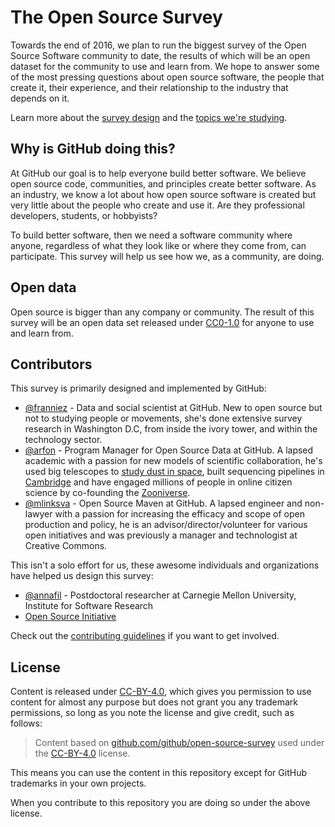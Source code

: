 # The Open Source Survey

[design]: https://github.com/github/open-source-survey/blob/master/design-principles.md

Towards the end of 2016, we plan to run the biggest survey of the Open Source Software community to date, the results of which will be an open dataset for the community to use and learn from. We hope to answer some of the most pressing questions about open source software, the people that create it, their experience, and their relationship to the industry that depends on it.

Learn more about the [survey design][design] and the [topics we're studying](https://github.com/github/open-source-survey/blob/master/survey-topics.md).

## Why is GitHub doing this?

At GitHub our goal is to help everyone build better software. We believe open source code, communities, and principles create better software. As an industry, we know a lot about how open source software is created but very little about the people who create and use it. Are they professional developers, students, or hobbyists?

To build better software, then we need a software community where anyone, regardless of what they look like or where they come from, can participate. This survey will help us see how we, as a community, are doing.

## Open data

Open source is bigger than any company or community. The result of this survey will be an open data set released under [CC0-1.0](https://creativecommons.org/publicdomain/zero/1.0/) for anyone to use and learn from.

## Contributors

This survey is primarily designed and implemented by GitHub:

- [@franniez](https://github.com/franniez) -  Data and social scientist at GitHub. New to open source but not to studying people or movements, she's done extensive survey research in Washington D.C, from inside the ivory tower, and within the technology sector. 
- [@arfon](https://github.com/arfon) - Program Manager for Open Source Data at GitHub. A lapsed academic with a passion for new models of scientific collaboration, he's used big telescopes to [study dust in space](http://www.arfon.org/thesis), built sequencing pipelines in [Cambridge](http://www.sanger.ac.uk/) and have engaged millions of people in online citizen science by co-founding the [Zooniverse](http://zooniverse.org).
- [@mlinksva](https://github.com/mlinksva) - Open Source Maven at GitHub. A lapsed engineer and non-lawyer with a passion for increasing the efficacy and scope of open production and policy, he is an advisor/director/volunteer for various open initiatives and was previously a manager and technologist at Creative Commons.

This isn't a solo effort for us, these awesome individuals and organizations have helped us design this survey:

- [@annafil](https://github.com/annafil) - Postdoctoral researcher at Carnegie Mellon University, Institute for Software Research
- [Open Source Initiative](https://opensource.org/)

Check out the [contributing guidelines](./CONTRIBUTING.md) if you want to get involved.

## License

Content is released under [CC-BY-4.0](https://creativecommons.org/licenses/by/4.0/), which gives you permission to use content for almost any purpose but does not grant you any trademark permissions, so long as you note the license and give credit, such as follows:

> Content based on [github.com/github/open-source-survey](https://github.com/github/open-source-survey) used under the [CC-BY-4.0](https://creativecommons.org/licenses/by/4.0/) license.

This means you can use the content in this repository except for GitHub trademarks in your own projects.

When you contribute to this repository you are doing so under the above license.
